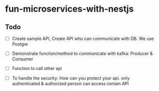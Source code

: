 # fun-microservices-with-nestjs

## Todo 

- [ ] Create sample API, Create API who can communicate with DB. We use Postgre
- [ ] Demonstrate function/method to communicate with kafka: Producer & Consumer
- [ ] Function to call other api
- [ ] To handle the security: How can you protect your api. only authenticated & authorized person can access certain API

